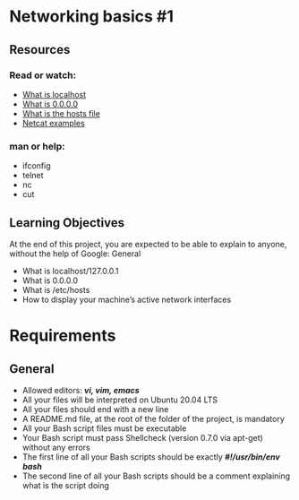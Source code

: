 # **Networking basics #1**
## **Resources**

### Read or watch:

* [What is localhost](https://intranet.hbtn.io/rltoken/7SedZ8ILSQulYf7xzSbraQ)
* [What is 0.0.0.0](https://intranet.hbtn.io/rltoken/n5IFAt_OWGJtGW33t7Jfag)
* [What is the hosts file](https://intranet.hbtn.io/rltoken/21l3Uqizr3LpA1ZGrYPg3g)
* [Netcat examples](https://intranet.hbtn.io/rltoken/uMleIIzkRoR2w8EkwItSEg)

### man or help:

* ifconfig
* telnet
* nc
* cut

## **Learning Objectives**

At the end of this project, you are expected to be able to explain to anyone, without the help of Google:
General

* What is localhost/127.0.0.1
* What is 0.0.0.0
* What is /etc/hosts
* How to display your machine’s active network interfaces

# **Requirements**
## General

* Allowed editors: ***vi, vim, emacs***
* All your files will be interpreted on Ubuntu 20.04 LTS
* All your files should end with a new line
* A README.md file, at the root of the folder of the project, is mandatory
* All your Bash script files must be executable
* Your Bash script must pass Shellcheck (version 0.7.0 via apt-get) without any errors
* The first line of all your Bash scripts should be exactly ***#!/usr/bin/env bash***
* The second line of all your Bash scripts should be a comment explaining what is the script doing
